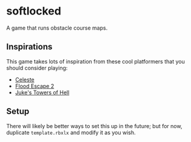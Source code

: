 # softlocked
A game that runs obstacle course maps.

## Inspirations
This game takes lots of inspiration from these cool platformers that you should consider playing:
- [Celeste](https://store.steampowered.com/app/504230/Celeste)
- [Flood Escape 2](https://www.roblox.com/games/738339342/Flood-Escape-2)
- [Juke's Towers of Hell](https://www.roblox.com/games/8562822414/Jukes-Towers-of-Hell)

## Setup
There will likely be better ways to set this up in the future; but for now, duplicate ```template.rbxlx``` and modify it as you wish.
